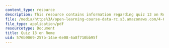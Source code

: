 ```yaml
---
content_type: resource
description: This resource contains information regarding quiz 13 on Rome.
file: /media/https%3A/open-learning-course-data-rc.s3.amazonaws.com/4-605-introduction-to-the-history-and-theory-of-architecture-spring-2012/576b9069257b14ae6e086a8f710bb95f_MIT4_605S12_quiz13.pdf
file_type: application/pdf
resourcetype: Document
title: Quiz 13 on Rome
uid: 576b9069-257b-14ae-6e08-6a8f710bb95f
---
```

